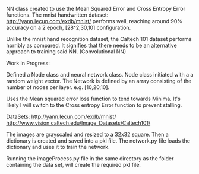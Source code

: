 NN class created to use the Mean Squared Error and Cross Entropy Error functions. The mnist handwritten 
dataset: http://yann.lecun.com/exdb/mnist/ performs well, reaching around 90% accuracy on a 2 epoch, [28^2,30,10] configuration.


Unlike the mnist hand recognition dataset, the Caltech 101 dataset performs horribly as compared. It signifies that there needs to
be an alternative approach to training said NN. (Convolutional NN)


Work in Progress:

Defined a Node class and neural network class. Node class initiated with a a random weight vector. The 
Network is defined by an array consisting of the number of nodes per layer. e.g. [10,20,10].

Uses the Mean squared error loss function to tend towards Minima. It's likely I will switch to the Cross entropy Error
function to prevent stalling.

DataSets: 
http://yann.lecun.com/exdb/mnist/
http://www.vision.caltech.edu/Image_Datasets/Caltech101/

The images are grayscaled and resized to a 32x32 square. Then a dictionary is created and saved into a pkl file.
The network.py file loads the dictionary and uses it to train the network.

Running the imageProcess.py file in the same directory as the folder containing the data set, will create the required pkl file.
